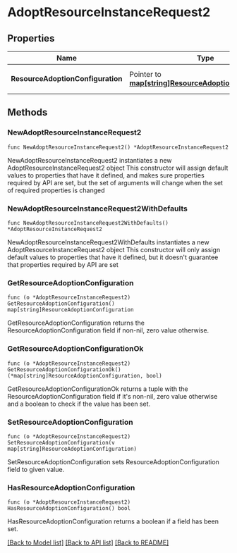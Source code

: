 # AdoptResourceInstanceRequest2

## Properties

Name | Type | Description | Notes
------------ | ------------- | ------------- | -------------
**ResourceAdoptionConfiguration** | Pointer to [**map[string]ResourceAdoptionConfiguration**](ResourceAdoptionConfiguration.md) | The resource adoption configuration | [optional] 

## Methods

### NewAdoptResourceInstanceRequest2

`func NewAdoptResourceInstanceRequest2() *AdoptResourceInstanceRequest2`

NewAdoptResourceInstanceRequest2 instantiates a new AdoptResourceInstanceRequest2 object
This constructor will assign default values to properties that have it defined,
and makes sure properties required by API are set, but the set of arguments
will change when the set of required properties is changed

### NewAdoptResourceInstanceRequest2WithDefaults

`func NewAdoptResourceInstanceRequest2WithDefaults() *AdoptResourceInstanceRequest2`

NewAdoptResourceInstanceRequest2WithDefaults instantiates a new AdoptResourceInstanceRequest2 object
This constructor will only assign default values to properties that have it defined,
but it doesn't guarantee that properties required by API are set

### GetResourceAdoptionConfiguration

`func (o *AdoptResourceInstanceRequest2) GetResourceAdoptionConfiguration() map[string]ResourceAdoptionConfiguration`

GetResourceAdoptionConfiguration returns the ResourceAdoptionConfiguration field if non-nil, zero value otherwise.

### GetResourceAdoptionConfigurationOk

`func (o *AdoptResourceInstanceRequest2) GetResourceAdoptionConfigurationOk() (*map[string]ResourceAdoptionConfiguration, bool)`

GetResourceAdoptionConfigurationOk returns a tuple with the ResourceAdoptionConfiguration field if it's non-nil, zero value otherwise
and a boolean to check if the value has been set.

### SetResourceAdoptionConfiguration

`func (o *AdoptResourceInstanceRequest2) SetResourceAdoptionConfiguration(v map[string]ResourceAdoptionConfiguration)`

SetResourceAdoptionConfiguration sets ResourceAdoptionConfiguration field to given value.

### HasResourceAdoptionConfiguration

`func (o *AdoptResourceInstanceRequest2) HasResourceAdoptionConfiguration() bool`

HasResourceAdoptionConfiguration returns a boolean if a field has been set.


[[Back to Model list]](../README.md#documentation-for-models) [[Back to API list]](../README.md#documentation-for-api-endpoints) [[Back to README]](../README.md)


